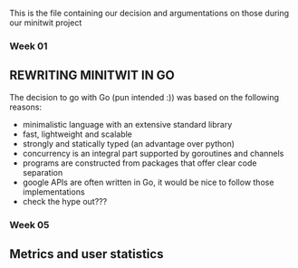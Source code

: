 This is the file containing our decision and argumentations on those during our minitwit project

### Week 01

## REWRITING MINITWIT IN GO

The decision to go with Go (pun intended :)) was based on the following reasons:

- minimalistic language with an extensive standard library
- fast, lightweight and scalable
- strongly and statically typed (an advantage over python)
- concurrency is an integral part supported by goroutines and channels
- programs are constructed from packages that offer clear code separation
- google APIs are often written in Go, it would be nice to follow those implementations
- check the hype out???

### Week 05

## Metrics and user statistics